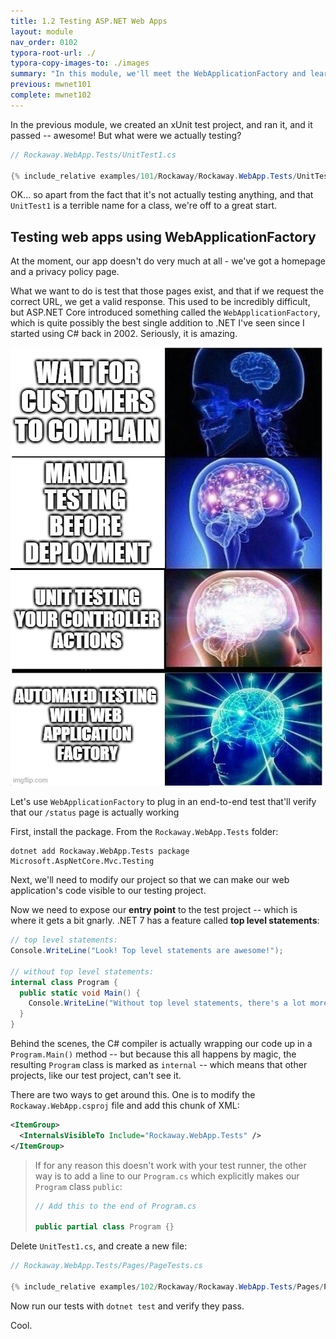 ```yaml
---
title: 1.2 Testing ASP.NET Web Apps
layout: module
nav_order: 0102
typora-root-url: ./
typora-copy-images-to: ./images
summary: "In this module, we'll meet the WebApplicationFactory and learn how to write automated tests for ASP.NET Core web applications"
previous: mwnet101
complete: mwnet102
---
```


In the previous module, we created an xUnit test project, and ran it, and it passed -- awesome! But what were we actually testing?

```csharp
// Rockaway.WebApp.Tests/UnitTest1.cs

{% include_relative examples/101/Rockaway/Rockaway.WebApp.Tests/UnitTest1.cs %}
```

OK... so apart from the fact that it's not actually testing anything, and that `UnitTest1` is a terrible name for a class, we're off to a great start.

## Testing web apps using WebApplicationFactory

At the moment, our app doesn't do very much at all - we've got a homepage and a privacy policy page.

What we want to do is test that those pages exist, and that if we request the correct URL, we get a valid response. This used to be incredibly difficult, but ASP.NET Core introduced something called the `WebApplicationFactory`, which is quite possibly the best single addition to .NET I've seen since I started using C# back in 2002. Seriously, it is amazing.

![web-application-factory-brain-meme](./images/web-application-factory-brain-meme.jpeg)



Let's use `WebApplicationFactory` to plug in an end-to-end test that'll verify that our `/status` page is actually working

First, install the package. From the `Rockaway.WebApp.Tests` folder:

```transcript
dotnet add Rockaway.WebApp.Tests package Microsoft.AspNetCore.Mvc.Testing
```

Next, we'll need to modify our project so that we can make our web application's code visible to our testing project.

Now we need to expose our **entry point** to the test project -- which is where it gets a bit gnarly. .NET 7 has a feature called **top level statements**:

```csharp
// top level statements:
Console.WriteLine("Look! Top level statements are awesome!");

// without top level statements:
internal class Program {
  public static void Main() {
    Console.WriteLine("Without top level statements, there's a lot more boilerplate code");
  }
}
```

Behind the scenes, the C# compiler is actually wrapping our code up in a `Program.Main()` method -- but because this all happens by magic, the resulting `Program` class is marked as `internal` -- which means that other projects, like our test project, can't see it.

There are two ways to get around this. One is to modify the `Rockaway.WebApp.csproj` file and add this chunk of XML:

```xml
<ItemGroup>
  <InternalsVisibleTo Include="Rockaway.WebApp.Tests" />
</ItemGroup>
```

> If for any reason this doesn't work with your test runner, the other way is to add a line to our `Program.cs` which explicitly makes our `Program` class `public`:
>
> ```csharp
> // Add this to the end of Program.cs
> 
> public partial class Program {}
> ```

Delete `UnitTest1.cs`, and create a new file:

```csharp
// Rockaway.WebApp.Tests/Pages/PageTests.cs

{% include_relative examples/102/Rockaway/Rockaway.WebApp.Tests/Pages/PageTests.cs %}
```

Now run our tests with `dotnet test` and verify they pass.

Cool.



